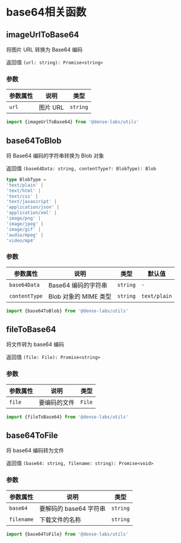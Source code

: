 # base64相关函数

## imageUrlToBase64

将图片 URL 转换为 Base64 编码

返回值 `(url: string): Promise<string>`

### 参数

| **参数属性**  | **说明**     | **类型**  |
| ------------ | ------------ | --------- |
| `url`        | 图片 URL      | `string` |

```js
import {imageUrlToBase64} from '@dense-labs/utils'

```

## base64ToBlob

将 Base64 编码的字符串转换为 Blob 对象

返回值 `(base64Data: string, contentType?: BlobType): Blob`

```ts
type BlobType = 
'text/plain' | 
'text/html' | 
'text/css' | 
'text/javascript' | 
'application/json' | 
'application/xml' | 
'image/png' | 
'image/jpeg' | 
'image/gif' | 
'audio/mpeg' | 
'video/mp4'

```

### 参数

| **参数属性**  | **说明**     | **类型**  | **默认值**  |
| ------------ | ------------ | --------- |--------- |
| `base64Data`| Base64 编码的字符串| `string` |`-` |
| `contentType`|Blob 对象的 MIME 类型| `string` |`text/plain`|

```js
import {base64ToBlob} from '@dense-labs/utils'

```

## fileToBase64

将文件转为 base64 编码

返回值 `(file: File): Promise<string>`

### 参数

| **参数属性**  | **说明**     | **类型**  |
| ------------ | ------------ | --------- |
| `file`| 要编码的文件 | `File` |

```js
import {fileToBase64} from '@dense-labs/utils'

```

## base64ToFile

将 base64 编码转为文件

返回值 `(base64: string, filename: string): Promise<void>`

### 参数

| **参数属性**  | **说明**     | **类型**  |
| ------------ | ------------ | --------- |
| `base64`| 要解码的 base64 字符串 | `string` |
| `filename`| 下载文件的名称 | `string` |

```js
import {base64ToFile} from '@dense-labs/utils'

```